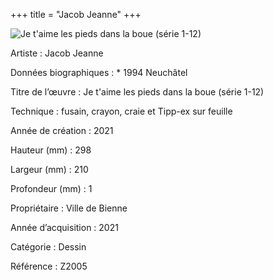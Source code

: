 +++
title = "Jacob Jeanne"
+++

![Je t'aime les pieds dans la boue (série 1-12)](/images/z2005.jpg)

Artiste
: Jacob Jeanne

Données biographiques
: \* 1994 Neuchâtel

Titre de l’œuvre
: Je t'aime les pieds dans la boue (série 1-12)

Technique
: fusain, crayon, craie et Tipp-ex sur feuille

Année de création
: 2021

Hauteur (mm)
: 298

Largeur (mm)
: 210

Profondeur (mm)
: 1

Propriétaire
: Ville de Bienne

Année d’acquisition
: 2021

Catégorie
: Dessin

Référence
: Z2005
